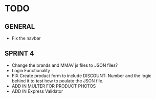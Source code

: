 # TODO

## GENERAL
  - Fix the navbar
  
## SPRINT 4
  - Change the brands and MMAV js files to JSON files?
  - Login Functionality
  - FIX Create product form to include DISCOUNT: Number and the logic behind it to test how to poulate the JSON file.
  - ADD IN MULTER FOR PRODUCT PHOTOS
  - ADD IN Express Validator
